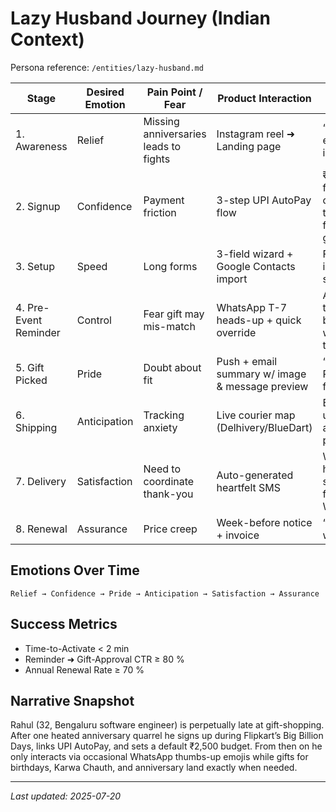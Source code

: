 # Lazy Husband Journey (Indian Context)

Persona reference: `/entities/lazy-husband.md`

| Stage | Desired Emotion | Pain Point / Fear | Product Interaction | "Wow" Moment |
|-------|-----------------|-------------------|---------------------|---------------|
| 1. Awareness | Relief | Missing anniversaries leads to fights | Instagram reel ➜ Landing page | “Zero effort? I’m in.” |
| 2. Signup | Confidence | Payment friction | 3-step UPI AutoPay flow | ₹499/yr feels cheaper than one forgotten gift |
| 3. Setup | Speed | Long forms | 3-field wizard + Google Contacts import | Finished in <90 sec |
| 4. Pre-Event Reminder | Control | Fear gift may mis-match | WhatsApp T-7 heads-up + quick override | Able to tweak budget with one tap |
| 5. Gift Picked | Pride | Doubt about fit | Push + email summary w/ image & message preview | “That’s PERFECT for her.” |
| 6. Shipping | Anticipation | Tracking anxiety | Live courier map (Delhivery/BlueDart) | ETA updates auto-pushed |
| 7. Delivery | Satisfaction | Need to coordinate thank-you | Auto-generated heartfelt SMS | Wife’s happy selfie in family WhatsApp |
| 8. Renewal | Assurance | Price creep | Week-before notice + invoice | “Totally worth it.” |

## Emotions Over Time
```
Relief → Confidence → Pride → Anticipation → Satisfaction → Assurance
```

## Success Metrics
- Time-to-Activate < 2 min
- Reminder ➜ Gift-Approval CTR ≥ 80 %
- Annual Renewal Rate ≥ 70 %

## Narrative Snapshot
Rahul (32, Bengaluru software engineer) is perpetually late at gift-shopping. After one heated anniversary quarrel he signs up during Flipkart’s Big Billion Days, links UPI AutoPay, and sets a default ₹2,500 budget. From then on he only interacts via occasional WhatsApp thumbs-up emojis while gifts for birthdays, Karwa Chauth, and anniversary land exactly when needed.

---
_Last updated: 2025-07-20_
